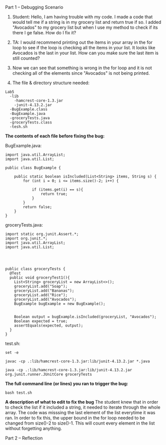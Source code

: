Part 1 – Debugging Scenario
1. Student: Hello, I am having trouble with my code. I made a code that would tell me if a string is in my grocery list and return true if so. I added "Avocados" to my grocery list but when I use my method to check if its there I ge false. How do I fix it?

2. TA: I would recommend printing out the items in your array in the for loop to see if the loop is checking all the items in your list. It looks like Avocados is the last in your list. How can you make sure the last item is still counted?

3. Now we can see that something is wrong in the for loop and it is not checking all of the elements since "Avocados" is not being printed.

4. The file & directory structure needed:
```
Lab5
  -lib 
    -hamcrest-core-1.3.jar
    -junit-4.13.2.jar
  -BugExample.class
  -BugExample.java
  -groceryTests.java
  -groceryTests.class
  -tesh.sh
```

**The contents of each file before fixing the bug:**

BugExample.java:

```
import java.util.ArrayList;
import java.util.List;

public class BugExample {

    public static boolean isIncluded(List<String> items, String s) {
        for (int i = 0; i <= items.size()-2; i++) {
            
            if (items.get(i) == s){
                return true;  
            }
        }
        return false;  
    }
}
```
groceryTests.java:

```
import static org.junit.Assert.*;
import org.junit.*;
import java.util.ArrayList;
import java.util.List;




public class groceryTests {
  @Test
  public void groceryTest1(){
    List<String> groceryList = new ArrayList<>();
    groceryList.add("Soap");
    groceryList.add("Bananas");
    groceryList.add("Rice");
    groceryList.add("Avocados");
    BugExample bugExample = new BugExample();

        
    Boolean output = bugExample.isIncluded(groceryList, "Avocados");
    Boolean expected = true;
    assertEquals(expected, output);
  }
}
```
test.sh:

```
set -e

javac -cp .:lib/hamcrest-core-1.3.jar:lib/junit-4.13.2.jar *.java

java -cp .:lib/hamcrest-core-1.3.jar:lib/junit-4.13.2.jar org.junit.runner.JUnitCore groceryTests
```
**The full command line (or lines) you ran to trigger the bug:**

```
bash test.sh
```
**A description of what to edit to fix the bug**
The student knew that in order to check the list if it included a string, it needed to iterate through the whole array. The code was misssing the last element of the list everytime it was ran.
In order to fix this, the upper bound in the for loop needed to be changed from size()-2 to size()-1. This will count every element in the list without forgetting anything.

Part 2 – Reflection








